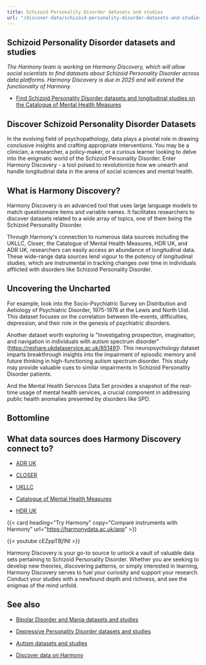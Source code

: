 ```yaml
---
title: Schizoid Personality Disorder datasets and studies
url: "/discover-data/schizoid-personality-disorder-datasets-and-studies"
---
```


## Schizoid Personality Disorder datasets and studies

*The Harmony team is working on Harmony Discovery, which will allow social scientists to find datasets about Schizoid Personality Disorder across data platforms. Harmony Discovery is due in 2025 and will extend the functionality of Harmony.*

* [Find Schizoid Personality Disorder datasets and longitudinal studies on the Catalogue of Mental Health Measures](https://www.cataloguementalhealth.ac.uk/?content=search&query=Topic:schizoid+personality+disorder)

## Discover Schizoid Personality Disorder Datasets

In the evolving field of psychopathology, data plays a pivotal role in drawing conclusive insights and crafting appropriate interventions. You may be a clinician, a researcher, a policy-maker, or a curious learner looking to delve into the enigmatic world of the Schizoid Personality Disorder. Enter Harmony Discovery - a tool poised to revolutionize how we unearth and handle longitudinal data in the arena of social sciences and mental health.

## What is Harmony Discovery?

Harmony Discovery is an advanced tool that uses large language models to match questionnaire items and variable names. It facilitates researchers to discover datasets related to a wide array of topics, one of them being the Schizoid Personality Disorder.

Through Harmony's connection to numerous data sources including the UKLLC, Closer, the Catalogue of Mental Health Measures, HDR UK, and ADR UK, researchers can easily access an abundance of longitudinal data. These wide-range data sources lend vigour to the potency of longitudinal studies, which are instrumental in tracking changes over time in individuals afflicted with disorders like Schizoid Personality Disorder.

## Uncovering the Uncharted

For example, look into the Socio-Psychiatric Survey on Distribution and Aetiology of Psychiatric Disorder, 1975-1976 at the Lewis and North Uist. This dataset focuses on the correlation between life-events, difficulties, depression, and their role in the genesis of psychiatric disorders.

Another dataset worth exploring is "Investigating prospection, imagination, and navigation in individuals with autism spectrum disorder" (https://reshare.ukdataservice.ac.uk/851491). This neuropsychology dataset imparts breakthrough insights into the impairment of episodic memory and future thinking in high-functioning autism spectrum disorder. This study may provide valuable cues to similar impairments in Schizoid Personality Disorder patients.

And the Mental Health Services Data Set provides a snapshot of the real-time usage of mental health services, a crucial component in addressing public health anomalies presented by disorders like SPD.

## Bottomline


## What data sources does Harmony Discovery connect to?

* [ADR UK](https://www.adruk.org/data-access/data-catalogue/)

* [CLOSER](https://closer.ac.uk/)

* [UKLLC](https://explore.ukllc.ac.uk)

* [Catalogue of Mental Health Measures](https://www.cataloguementalhealth.ac.uk/)

* [HDR UK](https://www.healthdatagateway.org/)

{{< card heading="Try Harmony" copy="Compare instruments with Harmony" url="https://harmonydata.ac.uk/app" >}}

{{< youtube cEZppTBj1NI >}}


Harmony Discovery is your go-to source to unlock a vault of valuable data sets pertaining to Schizoid Personality Disorder. Whether you are seeking to develop new theories, discovering patterns, or simply interested in learning, Harmony Discovery serves to fuel your curiosity and support your research. Conduct your studies with a newfound depth and richness, and see the enigmas of the mind unfold.

## See also

* [Bipolar Disorder and Mania datasets and studies](/discover-data/bipolar-disorder-and-mania-datasets-and-studies)

* [Depressive Personality Disorder datasets and studies](/discover-data/depressive-personality-disorder-datasets-and-studies)

* [Autism datasets and studies](/discover-data/autism-datasets-and-studies)

* [Discover data on Harmony](/discover-data/)